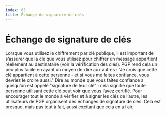 ```yaml
---
index: 65
title: Échange de signature de clés
---
```

# Échange de signature de clés

Lorsque vous utilisez le chiffrement par clé publique, il est important de s’assurer que la clé que vous utilisez pour chiffrer un message appartient réellement au destinataire (voir la vérification des clés). PGP rend cela un peu plus facile en ayant un moyen de dire aux autres : "Je crois que cette clé appartient à cette personne - et si vous me faites confiance, vous devriez le croire aussi." Dire au monde que vous faites confiance à quelqu’un est appelé "signature de leur clé" : cela signifie que toute personne utilisant cette clé peut voir que vous l’avez certifié. Pour encourager tout le monde à vérifier et à signer les clés de l’autre, les utilisateurs de PGP organisent des échanges de signature de clés. Cela est presque, mais pas tout à fait, aussi excitant que cela en a l’air.